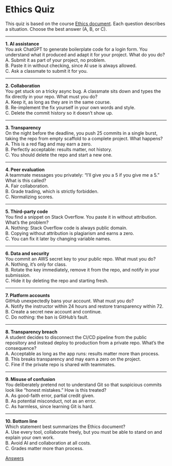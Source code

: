 # Ethics Quiz

This quiz is based on the course [Ethics document](../notes/ethics.md). Each question describes a situation. Choose the best answer (A, B, or C).  

---

**1. AI assistance**  
You ask ChatGPT to generate boilerplate code for a login form. You understand what it produced and adapt it for your project. What do you do?  
A. Submit it as part of your project, no problem.  
B. Paste it in without checking, since AI use is always allowed.  
C. Ask a classmate to submit it for you.  

---

**2. Collaboration**  
You get stuck on a tricky async bug. A classmate sits down and types the fix directly in your repo. What must you do?  
A. Keep it, as long as they are in the same course.  
B. Re-implement the fix yourself in your own words and style.  
C. Delete the commit history so it doesn’t show up.  

---

**3. Transparency**  
On the night before the deadline, you push 25 commits in a single burst, taking the repo from empty scaffold to a complete project. What happens?  
A. This is a red flag and may earn a zero.  
B. Perfectly acceptable: results matter, not history.  
C. You should delete the repo and start a new one.  

---

**4. Peer evaluation**  
A teammate messages you privately: “I’ll give you a 5 if you give me a 5.” What is this called?  
A. Fair collaboration.  
B. Grade trading, which is strictly forbidden.  
C. Normalizing scores.  

---

**5. Third-party code**  
You find a snippet on Stack Overflow. You paste it in without attribution. What’s the problem?  
A. Nothing: Stack Overflow code is always public domain.  
B. Copying without attribution is plagiarism and earns a zero.  
C. You can fix it later by changing variable names.  

---

**6. Data and security**  
You commit an AWS secret key to your public repo. What must you do?  
A. Nothing, it’s only for class.  
B. Rotate the key immediately, remove it from the repo, and notify in your submission.  
C. Hide it by deleting the repo and starting fresh.  

---

**7. Platform accounts**  
GitHub unexpectedly bans your account. What must you do?  
A. Notify the instructor within 24 hours and restore transparency within 72.  
B. Create a secret new account and continue.  
C. Do nothing: the ban is GitHub’s fault.  

---

**8. Transparency breach**  
A student decides to disconnect the CI/CD pipeline from the public repository and instead deploy to production from a private repo. What’s the consequence?  
A. Acceptable as long as the app runs: results matter more than process.  
B. This breaks transparency and may earn a zero on the project.  
C. Fine if the private repo is shared with teammates.  

---

**9. Misuse of confusion**  
You deliberately pretend not to understand Git so that suspicious commits look like “honest mistakes.” How is this treated?  
A. As good-faith error, partial credit given.  
B. As potential misconduct, not as an error.  
C. As harmless, since learning Git is hard.  

---

**10. Bottom line**  
Which statement best summarizes the Ethics document?  
A. Use every tool, collaborate freely, but you must be able to stand on and explain your own work.  
B. Avoid AI and collaboration at all costs.  
C. Grades matter more than process.  

[Answers](../answers/38-course-ethics-quiz.md)
